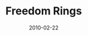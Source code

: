 ---
layout: music 
title: "Freedom Rings"
date: 2010-02-22 
description: "Music from the FREE Journey"
audio: "http://s3.amazonaws.com/crossroadsaudiomessages/06%20Freedom%20Rings.mp3"
audio-duration: "03:58"
src: "http://s3.amazonaws.com/crossroads-media/images/legacy/content/DefaultVideoImage.jpg"
---